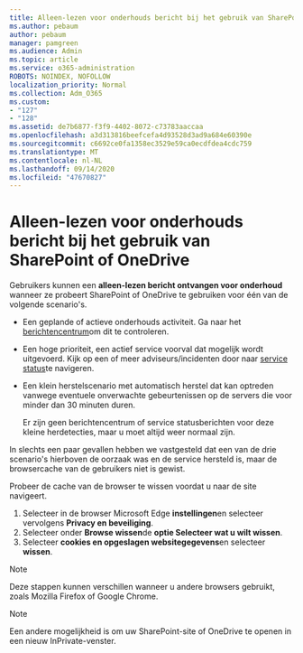```yaml
---
title: Alleen-lezen voor onderhouds bericht bij het gebruik van SharePoint of OneDrive
ms.author: pebaum
author: pebaum
manager: pamgreen
ms.audience: Admin
ms.topic: article
ms.service: o365-administration
ROBOTS: NOINDEX, NOFOLLOW
localization_priority: Normal
ms.collection: Adm_O365
ms.custom:
- "127"
- "128"
ms.assetid: de7b6877-f3f9-4402-8072-c73783aaccaa
ms.openlocfilehash: a3d313816beefcefa4d93528d3ad9a684e60390e
ms.sourcegitcommit: c6692ce0fa1358ec3529e59ca0ecdfdea4cdc759
ms.translationtype: MT
ms.contentlocale: nl-NL
ms.lasthandoff: 09/14/2020
ms.locfileid: "47670827"
---
```

# <a name="read-only-for-maintenance-message-when-attempting-to-use-sharepoint-or-onedrive"></a>Alleen-lezen voor onderhouds bericht bij het gebruik van SharePoint of OneDrive

Gebruikers kunnen een **alleen-lezen bericht ontvangen voor onderhoud** wanneer ze probeert SharePoint of OneDrive te gebruiken voor één van de volgende scenario's. 

-   Een geplande of actieve onderhouds activiteit.  Ga naar het [berichtencentrum](https://portal.office.com/adminportal/home#/messagecenter)om dit te controleren.
-   Een hoge prioriteit, een actief service voorval dat mogelijk wordt uitgevoerd. Kijk op een of meer adviseurs/incidenten door naar [service status](https://portal.office.com/adminportal/home#/servicehealth)te navigeren.
-   Een klein herstelscenario met automatisch herstel dat kan optreden vanwege eventuele onverwachte gebeurtenissen op de servers die voor minder dan 30 minuten duren. 
    
    Er zijn geen berichtencentrum of service statusberichten voor deze kleine herdetecties, maar u moet altijd weer normaal zijn.

In slechts een paar gevallen hebben we vastgesteld dat een van de drie scenario's hierboven de oorzaak was en de service hersteld is, maar de browsercache van de gebruikers niet is gewist.

Probeer de cache van de browser te wissen voordat u naar de site navigeert.

1. Selecteer in de browser Microsoft Edge **instellingen**en selecteer vervolgens **Privacy en beveiliging**.
2. Selecteer onder **Browse wissen**de **optie Selecteer wat u wilt wissen**.
3. Selecteer **cookies en opgeslagen websitegegevens**en selecteer **wissen**.

>[!Note] 
> Deze stappen kunnen verschillen wanneer u andere browsers gebruikt, zoals Mozilla Firefox of Google Chrome.

>[!Note] 
> Een andere mogelijkheid is om uw SharePoint-site of OneDrive te openen in een nieuw InPrivate-venster.